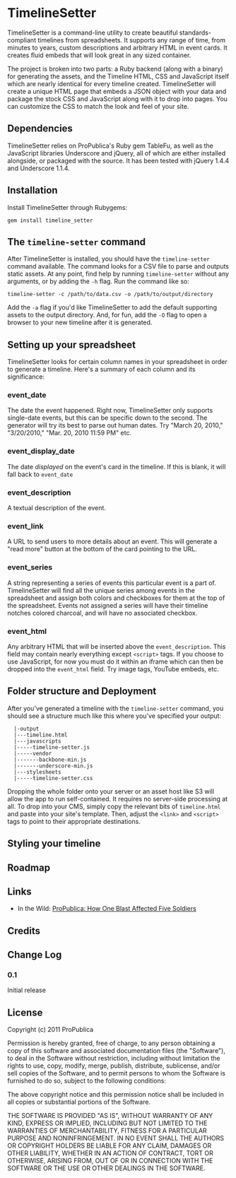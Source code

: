 # TimelineSetter

TimelineSetter is a command-line utility to create beautiful standards-compliant timelines from spreadsheets. It supports any range of time, from minutes to years, custom descriptions and arbitrary HTML in event cards. It creates fluid embeds that will look great in any sized container.

The project is broken into two parts: a Ruby backend (along with a binary) for generating the assets, and the Timeline HTML, CSS and JavaScript itself which are nearly identical for every timeline created. TimelineSetter will create a unique HTML page that embeds a JSON object with your data and package the stock CSS and JavaScript along with it to drop into pages. You can customize the CSS to match the look and feel of your site.

## Dependencies

TimelineSetter relies on ProPublica's Ruby gem TableFu, as well as the JavaScript libraries Underscore and jQuery, all of which are either installed alongside, or packaged with the source. It has been tested with jQuery 1.4.4 and Underscore 1.1.4. 

## Installation

Install TimelineSetter through Rubygems:

    gem install timeline_setter


## The `timeline-setter` command

After TimelineSetter is installed, you should have the `timeline-setter` command available. The command looks for a CSV file to parse and outputs static assets. At any point, find help by running `timeline-setter` without any arguments, or by adding the `-h` flag. Run the command like so:

    timeline-setter -c /path/to/data.csv -o /path/to/output/directory

Add the `-a` flag if you'd like TimelineSetter to add the default supporting assets to the output directory. And, for fun, add the `-O` flag to open a browser to your new timeline after it is generated. 

## Setting up your spreadsheet

TimelineSetter looks for certain column names in your spreadsheet in order to generate a timeline. Here's a summary of each column and its significance:

### event\_date

The date the event happened. Right now, TimelineSetter only supports single-date events, but this can be specific down to the second. The generator will try its best to parse out human dates. Try "March 20, 2010," "3/20/2010," "Mar. 20, 2010 11:59 PM" etc.

### event\_display\_date

The date *displayed* on the event's card in the timeline. If this is blank, it will fall back to `event_date`

### event\_description

A textual description of the event.

### event\_link

A URL to send users to more details about an event. This will generate a "read more" button at the bottom of the card pointing to the URL.

### event\_series

A string representing a series of events this particular event is a part of. TimelineSetter will find all the unique series among events in the spreadsheet and assign both colors and checkboxes for them at the top of the spreadsheet. Events not assigned a series will have their timeline notches colored charcoal, and will have no associated checkbox.

### event\_html

Any arbitrary HTML that will be inserted above the `event_description`. This field may contain nearly everything except `<script>` tags. If you choose to use JavaScript, for now you must do it within an iframe which can then be dropped into the `event_html` field. Try image tags, YouTube embeds, etc.

## Folder structure and Deployment

After you've generated a timeline with the `timeline-setter` command, you should see a structure much like this where you've specified your output:

      |-output
      |---timeline.html
      |---javascripts
      |-----timeline-setter.js
      |-----vendor
      |-------backbone-min.js
      |-------underscore-min.js
      |---stylesheets
      |-----timeline-setter.css

Dropping the whole folder onto your server or an asset host like S3 will allow the app to run self-contained. It requires no server-side processing at all. To drop into your CMS, simply copy the relevant bits of `timeline.html` and paste into your site's template. Then, adjust the `<link>` and `<script>` tags to point to their appropriate destinations.

## Styling your timeline

## Roadmap

## Links

* In the Wild: [ProPublica: How One Blast Affected Five Soldiers](http://www.propublica.org/special/tbi-psycho-platoon-timeline)

## Credits

## Change Log

### 0.1

Initial release

## License 

Copyright (c) 2011 ProPublica

Permission is hereby granted, free of charge, to any person obtaining
a copy of this software and associated documentation files (the
"Software"), to deal in the Software without restriction, including
without limitation the rights to use, copy, modify, merge, publish,
distribute, sublicense, and/or sell copies of the Software, and to
permit persons to whom the Software is furnished to do so, subject to
the following conditions:

The above copyright notice and this permission notice shall be
included in all copies or substantial portions of the Software.

THE SOFTWARE IS PROVIDED "AS IS", WITHOUT WARRANTY OF ANY KIND,
EXPRESS OR IMPLIED, INCLUDING BUT NOT LIMITED TO THE WARRANTIES OF
MERCHANTABILITY, FITNESS FOR A PARTICULAR PURPOSE AND
NONINFRINGEMENT. IN NO EVENT SHALL THE AUTHORS OR COPYRIGHT HOLDERS BE
LIABLE FOR ANY CLAIM, DAMAGES OR OTHER LIABILITY, WHETHER IN AN ACTION
OF CONTRACT, TORT OR OTHERWISE, ARISING FROM, OUT OF OR IN CONNECTION
WITH THE SOFTWARE OR THE USE OR OTHER DEALINGS IN THE SOFTWARE.